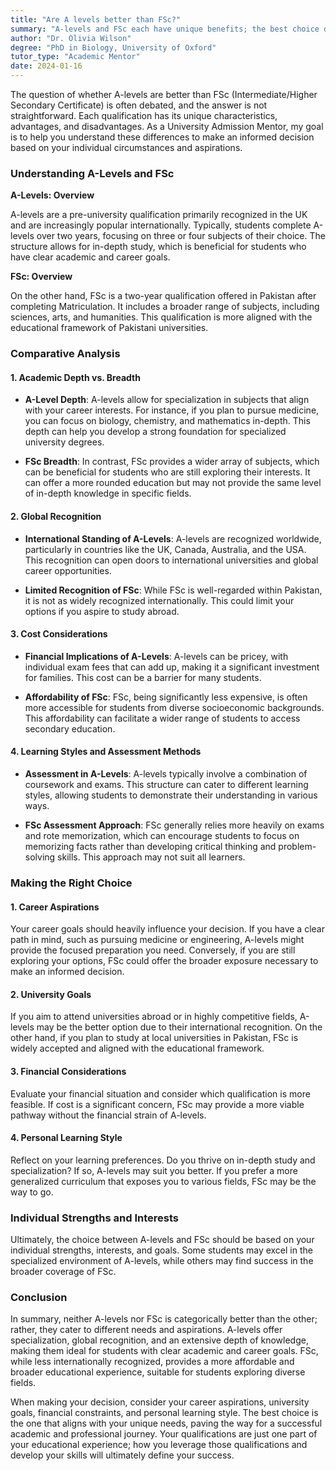 ```yaml
---
title: "Are A levels better than FSc?"
summary: "A-levels and FSc each have unique benefits; the best choice depends on your individual goals and circumstances for university admission."
author: "Dr. Olivia Wilson"
degree: "PhD in Biology, University of Oxford"
tutor_type: "Academic Mentor"
date: 2024-01-16
---
```


The question of whether A-levels are better than FSc (Intermediate/Higher Secondary Certificate) is often debated, and the answer is not straightforward. Each qualification has its unique characteristics, advantages, and disadvantages. As a University Admission Mentor, my goal is to help you understand these differences to make an informed decision based on your individual circumstances and aspirations.

### Understanding A-Levels and FSc

**A-Levels: Overview**

A-levels are a pre-university qualification primarily recognized in the UK and are increasingly popular internationally. Typically, students complete A-levels over two years, focusing on three or four subjects of their choice. The structure allows for in-depth study, which is beneficial for students who have clear academic and career goals.

**FSc: Overview**

On the other hand, FSc is a two-year qualification offered in Pakistan after completing Matriculation. It includes a broader range of subjects, including sciences, arts, and humanities. This qualification is more aligned with the educational framework of Pakistani universities.

### Comparative Analysis

#### 1. **Academic Depth vs. Breadth**

- **A-Level Depth**: A-levels allow for specialization in subjects that align with your career interests. For instance, if you plan to pursue medicine, you can focus on biology, chemistry, and mathematics in-depth. This depth can help you develop a strong foundation for specialized university degrees.
  
- **FSc Breadth**: In contrast, FSc provides a wider array of subjects, which can be beneficial for students who are still exploring their interests. It can offer a more rounded education but may not provide the same level of in-depth knowledge in specific fields.

#### 2. **Global Recognition**

- **International Standing of A-Levels**: A-levels are recognized worldwide, particularly in countries like the UK, Canada, Australia, and the USA. This recognition can open doors to international universities and global career opportunities.

- **Limited Recognition of FSc**: While FSc is well-regarded within Pakistan, it is not as widely recognized internationally. This could limit your options if you aspire to study abroad.

#### 3. **Cost Considerations**

- **Financial Implications of A-Levels**: A-levels can be pricey, with individual exam fees that can add up, making it a significant investment for families. This cost can be a barrier for many students.

- **Affordability of FSc**: FSc, being significantly less expensive, is often more accessible for students from diverse socioeconomic backgrounds. This affordability can facilitate a wider range of students to access secondary education.

#### 4. **Learning Styles and Assessment Methods**

- **Assessment in A-Levels**: A-levels typically involve a combination of coursework and exams. This structure can cater to different learning styles, allowing students to demonstrate their understanding in various ways.

- **FSc Assessment Approach**: FSc generally relies more heavily on exams and rote memorization, which can encourage students to focus on memorizing facts rather than developing critical thinking and problem-solving skills. This approach may not suit all learners.

### Making the Right Choice

#### 1. **Career Aspirations**

Your career goals should heavily influence your decision. If you have a clear path in mind, such as pursuing medicine or engineering, A-levels might provide the focused preparation you need. Conversely, if you are still exploring your options, FSc could offer the broader exposure necessary to make an informed decision.

#### 2. **University Goals**

If you aim to attend universities abroad or in highly competitive fields, A-levels may be the better option due to their international recognition. On the other hand, if you plan to study at local universities in Pakistan, FSc is widely accepted and aligned with the educational framework.

#### 3. **Financial Considerations**

Evaluate your financial situation and consider which qualification is more feasible. If cost is a significant concern, FSc may provide a more viable pathway without the financial strain of A-levels.

#### 4. **Personal Learning Style**

Reflect on your learning preferences. Do you thrive on in-depth study and specialization? If so, A-levels may suit you better. If you prefer a more generalized curriculum that exposes you to various fields, FSc may be the way to go.

### Individual Strengths and Interests

Ultimately, the choice between A-levels and FSc should be based on your individual strengths, interests, and goals. Some students may excel in the specialized environment of A-levels, while others may find success in the broader coverage of FSc. 

### Conclusion

In summary, neither A-levels nor FSc is categorically better than the other; rather, they cater to different needs and aspirations. A-levels offer specialization, global recognition, and an extensive depth of knowledge, making them ideal for students with clear academic and career goals. FSc, while less internationally recognized, provides a more affordable and broader educational experience, suitable for students exploring diverse fields.

When making your decision, consider your career aspirations, university goals, financial constraints, and personal learning style. The best choice is the one that aligns with your unique needs, paving the way for a successful academic and professional journey. Your qualifications are just one part of your educational experience; how you leverage those qualifications and develop your skills will ultimately define your success.
    